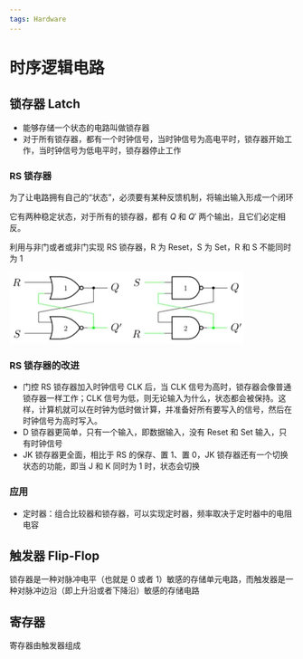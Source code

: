 ```yaml
---
tags: Hardware
---
```


# 时序逻辑电路

## 锁存器 Latch

- 能够存储一个状态的电路叫做锁存器
- 对于所有锁存器，都有一个时钟信号，当时钟信号为高电平时，锁存器开始工作，当时钟信号为低电平时，锁存器停止工作

### RS 锁存器

为了让电路拥有自己的“状态”，必须要有某种反馈机制，将输出输入形成一个闭环

它有两种稳定状态，对于所有的锁存器，都有 $Q$ 和 $Q'$ 两个输出，且它们必定相反。

利用与非门或者或非门实现 RS 锁存器，R 为 Reset，S 为 Set，R 和 S 不能同时为 1

![alt text](../../../../attachments/锁存器.png)

### RS 锁存器的改进

- 门控 RS 锁存器加入时钟信号 CLK 后，当 CLK 信号为高时，锁存器会像普通锁存器一样工作；CLK 信号为低，则无论输入为什么，状态都会被保持。这样，计算机就可以在时钟为低时做计算，并准备好所有要写入的信号，然后在时钟信号为高时写入。
- D 锁存器更简单，只有一个输入，即数据输入，没有 Reset 和 Set 输入，只有时钟信号
- JK 锁存器更全面，相比于 RS 的保存、置 1、置 0，JK 锁存器还有一个切换状态的功能，即当 J 和 K 同时为 1 时，状态会切换

### 应用

- 定时器：组合比较器和锁存器，可以实现定时器，频率取决于定时器中的电阻电容

## 触发器 Flip-Flop

锁存器是一种对脉冲电平（也就是 0 或者 1）敏感的存储单元电路，而触发器是一种对脉冲边沿（即上升沿或者下降沿）敏感的存储电路

## 寄存器

寄存器由触发器组成
